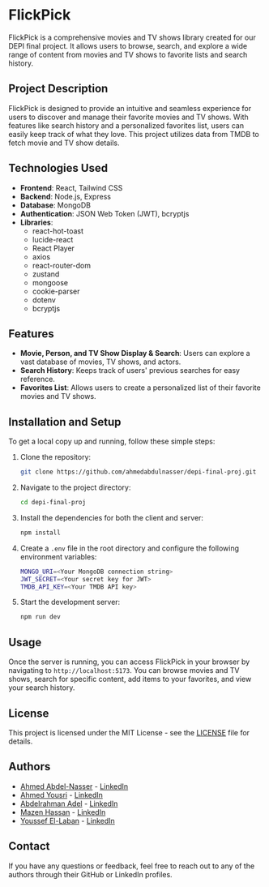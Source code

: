 
# FlickPick

FlickPick is a comprehensive movies and TV shows library created for our DEPI final project. It allows users to browse, search, and explore a wide range of content from movies and TV shows to favorite lists and search history.

## Project Description

FlickPick is designed to provide an intuitive and seamless experience for users to discover and manage their favorite movies and TV shows. With features like search history and a personalized favorites list, users can easily keep track of what they love. This project utilizes data from TMDB to fetch movie and TV show details.

## Technologies Used

- **Frontend**: React, Tailwind CSS
- **Backend**: Node.js, Express
- **Database**: MongoDB
- **Authentication**: JSON Web Token (JWT), bcryptjs
- **Libraries**:
  - react-hot-toast
  - lucide-react
  - React Player
  - axios
  - react-router-dom
  - zustand
  - mongoose
  - cookie-parser
  - dotenv
  - bcryptjs

## Features

- **Movie, Person, and TV Show Display & Search**: Users can explore a vast database of movies, TV shows, and actors.
- **Search History**: Keeps track of users' previous searches for easy reference.
- **Favorites List**: Allows users to create a personalized list of their favorite movies and TV shows.

## Installation and Setup

To get a local copy up and running, follow these simple steps:

1. Clone the repository:
   ```bash
   git clone https://github.com/ahmedabdulnasser/depi-final-proj.git
   ```

2. Navigate to the project directory:
   ```bash
   cd depi-final-proj
   ```

3. Install the dependencies for both the client and server:
   ```bash
   npm install
   ```

4. Create a `.env` file in the root directory and configure the following environment variables:
   ```bash
   MONGO_URI=<Your MongoDB connection string>
   JWT_SECRET=<Your secret key for JWT>
   TMDB_API_KEY=<Your TMDB API key>
   ```

5. Start the development server:
   ```bash
   npm run dev
   ```

## Usage

Once the server is running, you can access FlickPick in your browser by navigating to `http://localhost:5173`. You can browse movies and TV shows, search for specific content, add items to your favorites, and view your search history.

## License

This project is licensed under the MIT License - see the [LICENSE](LICENSE) file for details.

## Authors

- [Ahmed Abdel-Nasser](https://github.com/ahmedabdulnasser) - [LinkedIn](https://www.linkedin.com/in/ahmedabdulnasser/)
- [Ahmed Yousri](https://github.com/ahmed-u3) - [LinkedIn](https://www.linkedin.com/in/ahmad-yousri/)
- [Abdelrahman Adel](https://github.com/Abdelrahman1625) - [LinkedIn](https://www.linkedin.com/in/abdelrahman-adel-0a1o234567/)
- [Mazen Hassan](https://github.com/MazenHassan10) - [LinkedIn](https://www.linkedin.com/in/mazen-hassan-662264259/)
- [Youssef El-Laban](https://github.com/yusefellban) - [LinkedIn](https://www.linkedin.com/in/youssef-ellban/)

## Contact

If you have any questions or feedback, feel free to reach out to any of the authors through their GitHub or LinkedIn profiles.
